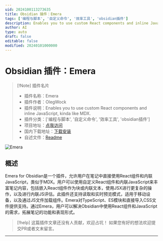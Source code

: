 ```yaml
---
uid: 2024100113273635
title: Obsidian 插件：Emera
tags: ['编程与脚本', '自定义命令', '效率工具', 'obsidian插件']
description: Enables you to use custom React components and inline JavaScript, kinda like MDX.
author: AI
type: auto
draft: false
editable: false
modified: 20240101000000
---
```


# Obsidian 插件：Emera

> [!Note] 插件名片
> - 插件名称：Emera
> - 插件作者：OlegWock
> - 插件说明：Enables you to use custom React components and inline JavaScript, kinda like MDX.
> - 插件分类：['编程与脚本', '自定义命令', '效率工具', 'obsidian插件']
> - 项目地址：[点我访问](https://github.com/OlegWock/obsidian-emera)
> - 国内下载地址：[下载安装](https://pkmer.cn/products/plugin/pluginMarket/?emera)
> - 自述文件：[Readme](https://ghproxy.net/https://raw.githubusercontent.com/OlegWock/obsidian-emera/master/README.md)

![Emera](https://cdn.pkmer.cn/covers/emera.png!pkmer)

## 概述

Emera for Obsidian是一个插件，允许用户在笔记中直接使用React组件和内联JavaScript，类似于MDX。用户可以使用自定义React组件和内联JavaScript来丰富笔记内容，包括嵌入React组件作为块或内联文本，使用JSX进行更复杂的操作，以及进行内联JS评估。此插件还支持读取和实时预览模式，适用于移动设备，以及通过JS文件加载组件。Emera对TypeScript、ES模块和直接导入CSS文件提供支持。通过Emera，用户可以解决Obsidian中使用React组件和JavaScript的需求，拓展笔记的功能和表现形式。


> [!help] 
> 这篇插件文章还没有人贡献，欢迎占坑！
> 如果您有好的想法欢迎提交PR或者文末留言。
> 

---



